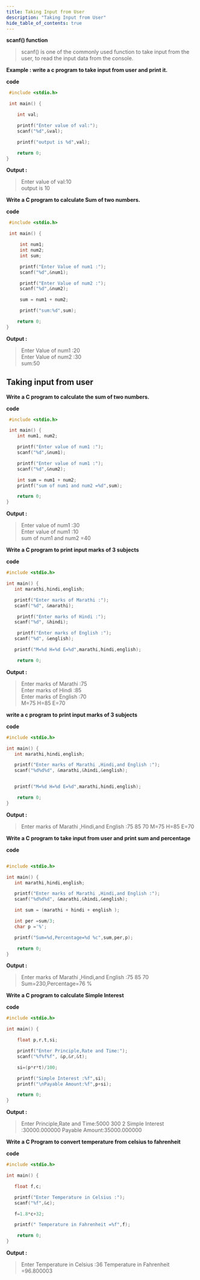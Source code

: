 ```yaml
---
title: Taking Input from User
description: "Taking Input from User"
hide_table_of_contents: true
---
```


**scanf() function**

> scanf() is one of the commonly used function to take input from the user, to read the input data from the console.

**Example : write a c program to take input from user and print it.**

**code**

```c
 #include <stdio.h>

 int main() {

    int val;

    printf("Enter value of val:");
    scanf("%d",&val);

    printf("output is %d",val);

    return 0;
}
```

**Output :**

> Enter value of val:10  
> output is 10

**Write a C program to calculate Sum of two numbers.**

**code**

```c
 #include <stdio.h>

 int main() {

     int num1;
     int num2;
     int sum;

     printf("Enter Value of num1 :");
     scanf("%d",&num1);

     printf("Enter Value of num2 :");
     scanf("%d",&num2);

     sum = num1 + num2;

     printf("sum:%d",sum);

    return 0;
}
```

**Output :**

> Enter Value of num1 :20  
> Enter Value of num2 :30  
> sum:50

## Taking input from user

**Write a C program to calculate the sum of two numbers.**

**code**

```c
 #include <stdio.h>

 int main() {
    int num1, num2;

    printf("Enter value of num1 :");
    scanf("%d",&num1);

    printf("Enter value of num1 :");
    scanf("%d",&num2);

    int sum = num1 + num2;
    printf("sum of num1 and num2 =%d",sum);

    return 0;
}
```

**Output :**

> Enter value of num1 :30  
> Enter value of num1 :10  
> sum of num1 and num2 =40

**Write a C program to print input marks of 3 subjects**

**code**

```c
#include <stdio.h>

int main() {
   int marathi,hindi,english;

   printf("Enter marks of Marathi :");
   scanf("%d", &marathi);

    printf("Enter marks of Hindi :");
   scanf("%d", &hindi);

    printf("Enter marks of English :");
   scanf("%d", &english);

   printf("M=%d H=%d E=%d",marathi,hindi,english);

    return 0;
```

**Output :**

> Enter marks of Marathi :75  
> Enter marks of Hindi :85  
> Enter marks of English :70  
> M=75 H=85 E=70

**write a c program to print input marks of 3 subjects**

**code**

```c
#include <stdio.h>

int main() {
   int marathi,hindi,english;

   printf("Enter marks of Marathi ,Hindi,and English :");
   scanf("%d%d%d", &marathi,&hindi,&english);


   printf("M=%d H=%d E=%d",marathi,hindi,english);

    return 0;
}
```

**Output :**

> Enter marks of Marathi ,Hindi,and English :75 85 70
> M=75 H=85 E=70

**Write a C program to take input from user and print sum and percentage**

**code**

```c

#include <stdio.h>

int main() {
   int marathi,hindi,english;

   printf("Enter marks of Marathi ,Hindi,and English :");
   scanf("%d%d%d", &marathi,&hindi,&english);

   int sum = (marathi + hindi + english );

   int per =sum/3;
   char p ='%';

   printf("Sum=%d,Percentage=%d %c",sum,per,p);

    return 0;
}
```

**Output :**

> Enter marks of Marathi ,Hindi,and English :75 85 70  
> Sum=230,Percentage=76 %

**Write a C program to calculate Simple Interest**

**code**

```c
#include <stdio.h>

int main() {

    float p,r,t,si;

    printf("Enter Principle,Rate and Time:");
    scanf("%f%f%f", &p,&r,&t);

    si=(p*r*t)/100;

    printf("Simple Interest :%f",si);
    printf("\nPayable Amount:%f",p+si);

    return 0;
}
```

**Output :**

> Enter Principle,Rate and Time:5000 300 2
> Simple Interest :30000.000000
> Payable Amount:35000.000000

**Write a C Program to convert temperature from celsius to fahrenheit**

**code**

```c
#include <stdio.h>

int main() {

   float f,c;

   printf("Enter Temperature in Celsius :");
   scanf("%f",&c);

   f=1.8*c+32;

   printf(" Temperature in Fahrenheit =%f",f);

    return 0;
}
```

**Output :**

> Enter Temperature in Celsius :36
> Temperature in Fahrenheit =96.800003

